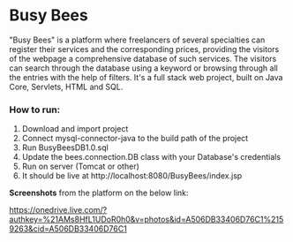 # Busy Bees
"Busy Bees" is a platform where freelancers of several specialties can register their services and the corresponding prices, providing the visitors of the webpage a comprehensive database of such services. The visitors can search through the database using a keyword or browsing through all the entries with the help of filters.  It's a full stack web project, built on Java Core, Servlets, HTML and SQL.

### How to run:
1) Download and import project
2) Connect mysql-connector-java to the build path of the project
3) Run BusyBeesDB1.0.sql 
4) Update the bees.connection.DB class with your Database's credentials
5) Run on server (Tomcat or other)
6) It should be live at http://localhost:8080/BusyBees/index.jsp

**Screenshots** from the platform on the below link:

https://onedrive.live.com/?authkey=%21AMs8HfL1UDoR0h0&v=photos&id=A506DB33406D76C1%2159263&cid=A506DB33406D76C1

